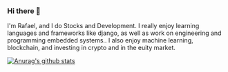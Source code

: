 ### Hi there 👋

I'm Rafael, and I do Stocks and Development. I really enjoy learning languages and frameworks like django, as well as work on engineering and programming embedded systems.. I also enjoy machine learning, blockchain, and investing in crypto and in the euity market.

[![Anurag's github stats](https://github-readme-stats.vercel.app/api?username=Drownedgod85)](https://github.com/anuraghazra/github-readme-stats)
